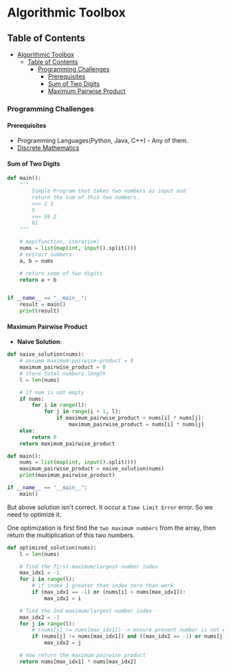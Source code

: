 # Algorithmic Toolbox

## Table of Contents

- [Algorithmic Toolbox](#algorithmic-toolbox)
  - [Table of Contents](#table-of-contents)
    - [Programming Challenges](#programming-challenges)
      - [Prerequisites](#prerequisites)
      - [Sum of Two Digits](#sum-of-two-digits)
      - [Maximum Pairwise Product](#maximum-pairwise-product)

### Programming Challenges

#### Prerequisites

- Programming Languages(Python, Java, C++) - Any of them.
- [Discrete Mathematics](https://www.coursera.org/learn/what-is-a-proof?specialization=discrete-mathematics)

#### Sum of Two Digits

```py
def main():
    """
        Simple Program that takes two numbers as input and
        return the sum of this two numbers.
        >>> 2 3
        5
        >>> 59 2
        61
    """

    # map(function, iterative)
    nums = list(map(int, input().split()))
    # extract numbers
    a, b = nums

    # return some of two digits
    return a + b


if __name__ == "__main__":
    result = main()
    print(result)
```

#### Maximum Pairwise Product

- **Naive Solution**:

```py
def naive_solution(nums):
    # assume maximum-pairwise-product = 0
    maximum_pairwise_product = 0
    # store total numbers length
    l = len(nums)

    # if num is not empty
    if nums:
        for i in range(l):
            for j in range(i + 1, l):
                if maximum_pairwise_product < nums[i] * nums[j]:
                    maximum_pairwise_product = nums[i] * nums[j]
    else:
        return 0
    return maximum_pairwise_product

def main():
    nums = list(map(int, input().split()))
    maximum_pairwise_product = naive_solution(nums)
    print(maximum_pairwise_product)

if __name__ == "__main__":
    main()
```

But above solution isn't correct. It occur a `Time Limit Error` error. So we need to optimize it.

One optimization is first find the `two maximum numbers` from the array, then return the multiplication of this two numbers.

```py
def optimized_solution(nums):
    l = len(nums)

    # find the first maximum/largest number index
    max_idx1 = -1
    for i in range(l):
        # if index 1 greater than index zero than work
        if (max_idx1 == -1) or (nums[i] > nums[max_idx1]):
            max_idx1 = i

    # find the 2nd maximum/largest number index
    max_idx2 = -1
    for j in range(l):
        # (nums[j] != nums[max_idx1]) -> ensure present number is not equal to past number
        if (nums[j] != nums[max_idx1]) and ((max_idx2 == -1) or nums[j] > nums[max_idx2]):
            max_idx2 = j

    # now return the maximum pairwise product
    return nums[max_idx1] * nums[max_idx2]
```
